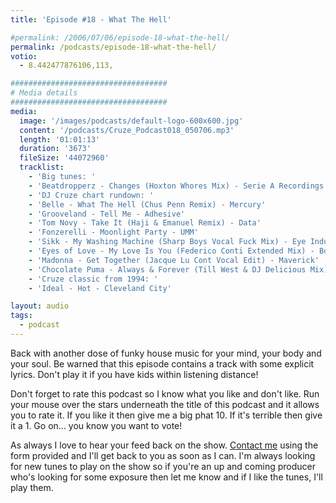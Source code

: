 ```yaml
---
title: 'Episode #18 - What The Hell'

#permalink: /2006/07/06/episode-18-what-the-hell/
permalink: /podcasts/episode-18-what-the-hell/
votio:
  - 8.442477876106,113,

###################################
# Media details
###################################
media:
  image: '/images/podcasts/default-logo-600x600.jpg'
  content: '/podcasts/Cruze_Podcast018_050706.mp3'
  length: '01:01:13'
  duration: '3673'
  fileSize: '44072960'
  tracklist:
    - 'Big tunes: '
    - 'Beatdropperz - Changes (Hoxton Whores Mix) - Serie A Recordings'
    - 'DJ Cruze chart rundown: '
    - 'Belle - What The Hell (Chus Penn Remix) - Mercury'
    - 'Grooveland - Tell Me - Adhesive'
    - 'Tom Novy - Take It (Haji & Emanuel Remix) - Data'
    - 'Fonzerelli - Moonlight Party - UMM'
    - 'Sikk - My Washing Machine (Sharp Boys Vocal Fuck Mix) - Eye Industries'
    - 'Eyes of Love - My Love Is You (Federico Conti Extended Mix) - Born To Dance Records'
    - 'Madonna - Get Together (Jacque Lu Cont Vocal Edit) - Maverick'
    - 'Chocolate Puma - Always & Forever (Till West & DJ Delicious Mix) - Positiva'
    - 'Cruze classic from 1994: '
    - 'Ideal - Hot - Cleveland City'

layout: audio
tags:
  - podcast
---
```


Back with another dose of funky house music for your mind, your body and your soul. Be warned that this episode contains a track with some explicit lyrics. Don't play it if you have kids within listening distance!

Don't forget to rate this podcast so I know what you like and don't like. Run your mouse over the stars underneath the title of this podcast and it allows you to rate it. If you like it then give me a big phat 10. If it's terrible then give it a 1. Go on&#8230; you know you want to vote!

As always I love to hear your feed back on the show. [Contact me][25] using the form provided and I'll get back to you as soon as I can. I'm always looking for new tunes to play on the show so if you're an up and coming producer who's looking for some exposure then let me know and if I like the tunes, I'll play them.

[1]: http://ripple.radiotail.com/211/Cruze_Podcast018_050706.mp3
[2]: http://www.djcruze.co.uk/cms/podcasts/feed/rss2
[3]: http://www.beatdropperz.com/
[4]: http://www.hoxtonwhores.com/
[5]: http://www.bellemusic.net/
[6]: http://www.djchus.com/
[7]: http://www.mercuryrecords.co.uk/
[8]: http://www.adhesiverecords.co.uk/
[9]: http://tomnovy.com/
[10]: http://www.biglovemusic.co.uk/
[11]: http://www.ministryofsound.com/home/
[12]: http://www.ummrecords.com/
[13]: http://www.sikk.biz/
[14]: http://www.sharprecordings.co.uk/
[15]: http://www.borntodance.com/DISC-Eyesoflove-myloveisu.htm
[16]: http://www.federicoconti.com/
[17]: http://www.borntodance.com/
[18]: http://www.madonna.com/
[19]: http://www.codaagency.com/jacques.html
[20]: http://www.maverick.com/
[21]: http://www.chocolatepuma.com/
[22]: http://www.phunkwerk.de/
[23]: http://www.djdelicious.com/
[24]: http://www.positivarecords.com/
[25]: /contact
